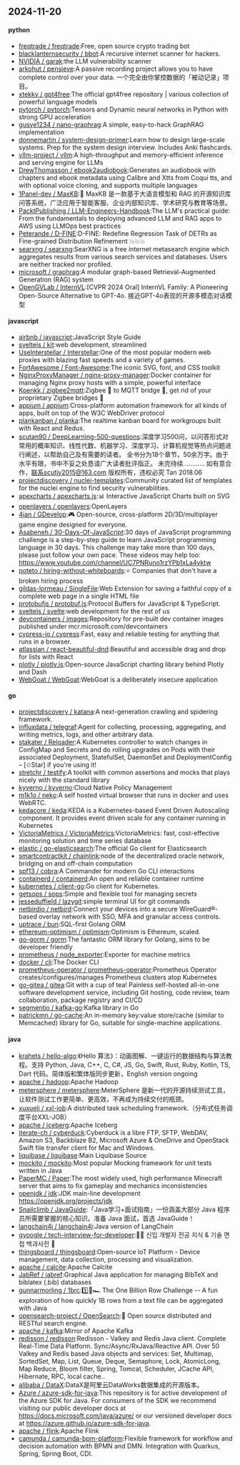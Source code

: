 ## 2024-11-20

#### python
* [freqtrade / freqtrade](https://github.com/freqtrade/freqtrade):Free, open source crypto trading bot
* [blacklanternsecurity / bbot](https://github.com/blacklanternsecurity/bbot):A recursive internet scanner for hackers.
* [NVIDIA / garak](https://github.com/NVIDIA/garak):the LLM vulnerability scanner
* [arkohut / pensieve](https://github.com/arkohut/pensieve):A passive recording project allows you to have complete control over your data. 一个完全由你掌控数据的「被动记录」项目。
* [xtekky / gpt4free](https://github.com/xtekky/gpt4free):The official gpt4free repository | various collection of powerful language models
* [pytorch / pytorch](https://github.com/pytorch/pytorch):Tensors and Dynamic neural networks in Python with strong GPU acceleration
* [gusye1234 / nano-graphrag](https://github.com/gusye1234/nano-graphrag):A simple, easy-to-hack GraphRAG implementation
* [donnemartin / system-design-primer](https://github.com/donnemartin/system-design-primer):Learn how to design large-scale systems. Prep for the system design interview. Includes Anki flashcards.
* [vllm-project / vllm](https://github.com/vllm-project/vllm):A high-throughput and memory-efficient inference and serving engine for LLMs
* [DrewThomasson / ebook2audiobook](https://github.com/DrewThomasson/ebook2audiobook):Generates an audiobook with chapters and ebook metadata using Calibre and Xtts from Coqui tts, and with optional voice cloning, and supports multiple languages
* [1Panel-dev / MaxKB](https://github.com/1Panel-dev/MaxKB):🚀 MaxKB 是一款基于大语言模型和 RAG 的开源知识库问答系统，广泛应用于智能客服、企业内部知识库、学术研究与教育等场景。
* [PacktPublishing / LLM-Engineers-Handbook](https://github.com/PacktPublishing/LLM-Engineers-Handbook):The LLM's practical guide: From the fundamentals to deploying advanced LLM and RAG apps to AWS using LLMOps best practices
* [Peterande / D-FINE](https://github.com/Peterande/D-FINE):D-FINE: Redefine Regression Task of DETRs as Fine-grained Distribution Refinement 💥💥💥
* [searxng / searxng](https://github.com/searxng/searxng):SearXNG is a free internet metasearch engine which aggregates results from various search services and databases. Users are neither tracked nor profiled.
* [microsoft / graphrag](https://github.com/microsoft/graphrag):A modular graph-based Retrieval-Augmented Generation (RAG) system
* [OpenGVLab / InternVL](https://github.com/OpenGVLab/InternVL):[CVPR 2024 Oral] InternVL Family: A Pioneering Open-Source Alternative to GPT-4o. 接近GPT-4o表现的开源多模态对话模型

#### javascript
* [airbnb / javascript](https://github.com/airbnb/javascript):JavaScript Style Guide
* [sveltejs / kit](https://github.com/sveltejs/kit):web development, streamlined
* [UseInterstellar / Interstellar](https://github.com/UseInterstellar/Interstellar):One of the most popular modern web proxies with blazing fast speeds and a variety of games.
* [FortAwesome / Font-Awesome](https://github.com/FortAwesome/Font-Awesome):The iconic SVG, font, and CSS toolkit
* [NginxProxyManager / nginx-proxy-manager](https://github.com/NginxProxyManager/nginx-proxy-manager):Docker container for managing Nginx proxy hosts with a simple, powerful interface
* [Koenkk / zigbee2mqtt](https://github.com/Koenkk/zigbee2mqtt):Zigbee 🐝 to MQTT bridge 🌉, get rid of your proprietary Zigbee bridges 🔨
* [appium / appium](https://github.com/appium/appium):Cross-platform automation framework for all kinds of apps, built on top of the W3C WebDriver protocol
* [plankanban / planka](https://github.com/plankanban/planka):The realtime kanban board for workgroups built with React and Redux.
* [scutan90 / DeepLearning-500-questions](https://github.com/scutan90/DeepLearning-500-questions):深度学习500问，以问答形式对常用的概率知识、线性代数、机器学习、深度学习、计算机视觉等热点问题进行阐述，以帮助自己及有需要的读者。 全书分为18个章节，50余万字。由于水平有限，书中不妥之处恳请广大读者批评指正。 未完待续............ 如有意合作，联系scutjy2015@163.com 版权所有，违权必究 Tan 2018.06
* [projectdiscovery / nuclei-templates](https://github.com/projectdiscovery/nuclei-templates):Community curated list of templates for the nuclei engine to find security vulnerabilities.
* [apexcharts / apexcharts.js](https://github.com/apexcharts/apexcharts.js):📊 Interactive JavaScript Charts built on SVG
* [openlayers / openlayers](https://github.com/openlayers/openlayers):OpenLayers
* [4ian / GDevelop](https://github.com/4ian/GDevelop):🎮 Open-source, cross-platform 2D/3D/multiplayer game engine designed for everyone.
* [Asabeneh / 30-Days-Of-JavaScript](https://github.com/Asabeneh/30-Days-Of-JavaScript):30 days of JavaScript programming challenge is a step-by-step guide to learn JavaScript programming language in 30 days. This challenge may take more than 100 days, please just follow your own pace. These videos may help too: https://www.youtube.com/channel/UC7PNRuno1rzYPb1xLa4yktw
* [poteto / hiring-without-whiteboards](https://github.com/poteto/hiring-without-whiteboards):⭐️ Companies that don't have a broken hiring process
* [gildas-lormeau / SingleFile](https://github.com/gildas-lormeau/SingleFile):Web Extension for saving a faithful copy of a complete web page in a single HTML file
* [protobufjs / protobuf.js](https://github.com/protobufjs/protobuf.js):Protocol Buffers for JavaScript & TypeScript.
* [sveltejs / svelte](https://github.com/sveltejs/svelte):web development for the rest of us
* [devcontainers / images](https://github.com/devcontainers/images):Repository for pre-built dev container images published under mcr.microsoft.com/devcontainers
* [cypress-io / cypress](https://github.com/cypress-io/cypress):Fast, easy and reliable testing for anything that runs in a browser.
* [atlassian / react-beautiful-dnd](https://github.com/atlassian/react-beautiful-dnd):Beautiful and accessible drag and drop for lists with React
* [plotly / plotly.js](https://github.com/plotly/plotly.js):Open-source JavaScript charting library behind Plotly and Dash
* [WebGoat / WebGoat](https://github.com/WebGoat/WebGoat):WebGoat is a deliberately insecure application

#### go
* [projectdiscovery / katana](https://github.com/projectdiscovery/katana):A next-generation crawling and spidering framework.
* [influxdata / telegraf](https://github.com/influxdata/telegraf):Agent for collecting, processing, aggregating, and writing metrics, logs, and other arbitrary data.
* [stakater / Reloader](https://github.com/stakater/Reloader):A Kubernetes controller to watch changes in ConfigMap and Secrets and do rolling upgrades on Pods with their associated Deployment, StatefulSet, DaemonSet and DeploymentConfig – [✩Star] if you're using it!
* [stretchr / testify](https://github.com/stretchr/testify):A toolkit with common assertions and mocks that plays nicely with the standard library
* [kyverno / kyverno](https://github.com/kyverno/kyverno):Cloud Native Policy Management
* [m1k1o / neko](https://github.com/m1k1o/neko):A self hosted virtual browser that runs in docker and uses WebRTC.
* [kedacore / keda](https://github.com/kedacore/keda):KEDA is a Kubernetes-based Event Driven Autoscaling component. It provides event driven scale for any container running in Kubernetes
* [VictoriaMetrics / VictoriaMetrics](https://github.com/VictoriaMetrics/VictoriaMetrics):VictoriaMetrics: fast, cost-effective monitoring solution and time series database
* [elastic / go-elasticsearch](https://github.com/elastic/go-elasticsearch):The official Go client for Elasticsearch
* [smartcontractkit / chainlink](https://github.com/smartcontractkit/chainlink):node of the decentralized oracle network, bridging on and off-chain computation
* [spf13 / cobra](https://github.com/spf13/cobra):A Commander for modern Go CLI interactions
* [containerd / containerd](https://github.com/containerd/containerd):An open and reliable container runtime
* [kubernetes / client-go](https://github.com/kubernetes/client-go):Go client for Kubernetes.
* [getsops / sops](https://github.com/getsops/sops):Simple and flexible tool for managing secrets
* [jesseduffield / lazygit](https://github.com/jesseduffield/lazygit):simple terminal UI for git commands
* [netbirdio / netbird](https://github.com/netbirdio/netbird):Connect your devices into a secure WireGuard®-based overlay network with SSO, MFA and granular access controls.
* [uptrace / bun](https://github.com/uptrace/bun):SQL-first Golang ORM
* [ethereum-optimism / optimism](https://github.com/ethereum-optimism/optimism):Optimism is Ethereum, scaled.
* [go-gorm / gorm](https://github.com/go-gorm/gorm):The fantastic ORM library for Golang, aims to be developer friendly
* [prometheus / node_exporter](https://github.com/prometheus/node_exporter):Exporter for machine metrics
* [docker / cli](https://github.com/docker/cli):The Docker CLI
* [prometheus-operator / prometheus-operator](https://github.com/prometheus-operator/prometheus-operator):Prometheus Operator creates/configures/manages Prometheus clusters atop Kubernetes
* [go-gitea / gitea](https://github.com/go-gitea/gitea):Git with a cup of tea! Painless self-hosted all-in-one software development service, including Git hosting, code review, team collaboration, package registry and CI/CD
* [segmentio / kafka-go](https://github.com/segmentio/kafka-go):Kafka library in Go
* [patrickmn / go-cache](https://github.com/patrickmn/go-cache):An in-memory key:value store/cache (similar to Memcached) library for Go, suitable for single-machine applications.

#### java
* [krahets / hello-algo](https://github.com/krahets/hello-algo):《Hello 算法》：动画图解、一键运行的数据结构与算法教程。支持 Python, Java, C++, C, C#, JS, Go, Swift, Rust, Ruby, Kotlin, TS, Dart 代码。简体版和繁体版同步更新，English version ongoing
* [apache / hadoop](https://github.com/apache/hadoop):Apache Hadoop
* [metersphere / metersphere](https://github.com/metersphere/metersphere):MeterSphere 是新一代的开源持续测试工具，让软件测试工作更简单、更高效，不再成为持续交付的瓶颈。
* [xuxueli / xxl-job](https://github.com/xuxueli/xxl-job):A distributed task scheduling framework.（分布式任务调度平台XXL-JOB）
* [apache / iceberg](https://github.com/apache/iceberg):Apache Iceberg
* [iterate-ch / cyberduck](https://github.com/iterate-ch/cyberduck):Cyberduck is a libre FTP, SFTP, WebDAV, Amazon S3, Backblaze B2, Microsoft Azure & OneDrive and OpenStack Swift file transfer client for Mac and Windows.
* [liquibase / liquibase](https://github.com/liquibase/liquibase):Main Liquibase Source
* [mockito / mockito](https://github.com/mockito/mockito):Most popular Mocking framework for unit tests written in Java
* [PaperMC / Paper](https://github.com/PaperMC/Paper):The most widely used, high performance Minecraft server that aims to fix gameplay and mechanics inconsistencies
* [openjdk / jdk](https://github.com/openjdk/jdk):JDK main-line development https://openjdk.org/projects/jdk
* [Snailclimb / JavaGuide](https://github.com/Snailclimb/JavaGuide):「Java学习+面试指南」一份涵盖大部分 Java 程序员所需要掌握的核心知识。准备 Java 面试，首选 JavaGuide！
* [langchain4j / langchain4j](https://github.com/langchain4j/langchain4j):Java version of LangChain
* [gyoogle / tech-interview-for-developer](https://github.com/gyoogle/tech-interview-for-developer):👶🏻 신입 개발자 전공 지식 & 기술 면접 백과사전 📖
* [thingsboard / thingsboard](https://github.com/thingsboard/thingsboard):Open-source IoT Platform - Device management, data collection, processing and visualization.
* [apache / calcite](https://github.com/apache/calcite):Apache Calcite
* [JabRef / jabref](https://github.com/JabRef/jabref):Graphical Java application for managing BibTeX and biblatex (.bib) databases
* [gunnarmorling / 1brc](https://github.com/gunnarmorling/1brc):1️⃣🐝🏎️ The One Billion Row Challenge -- A fun exploration of how quickly 1B rows from a text file can be aggregated with Java
* [opensearch-project / OpenSearch](https://github.com/opensearch-project/OpenSearch):🔎 Open source distributed and RESTful search engine.
* [apache / kafka](https://github.com/apache/kafka):Mirror of Apache Kafka
* [redisson / redisson](https://github.com/redisson/redisson):Redisson - Valkey and Redis Java client. Complete Real-Time Data Platform. Sync/Async/RxJava/Reactive API. Over 50 Valkey and Redis based Java objects and services: Set, Multimap, SortedSet, Map, List, Queue, Deque, Semaphore, Lock, AtomicLong, Map Reduce, Bloom filter, Spring, Tomcat, Scheduler, JCache API, Hibernate, RPC, local cache..
* [alibaba / DataX](https://github.com/alibaba/DataX):DataX是阿里云DataWorks数据集成的开源版本。
* [Azure / azure-sdk-for-java](https://github.com/Azure/azure-sdk-for-java):This repository is for active development of the Azure SDK for Java. For consumers of the SDK we recommend visiting our public developer docs at https://docs.microsoft.com/java/azure/ or our versioned developer docs at https://azure.github.io/azure-sdk-for-java.
* [apache / flink](https://github.com/apache/flink):Apache Flink
* [camunda / camunda-bpm-platform](https://github.com/camunda/camunda-bpm-platform):Flexible framework for workflow and decision automation with BPMN and DMN. Integration with Quarkus, Spring, Spring Boot, CDI.
